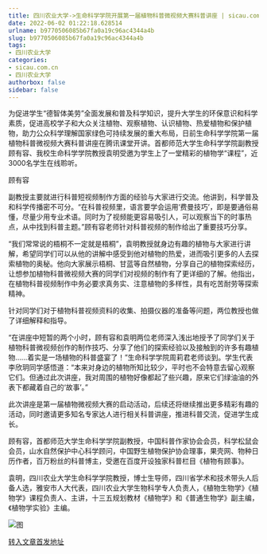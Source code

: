 ```yaml
---
title: 四川农业大学->生命科学学院开展第一届植物科普微视频大赛科普讲座 | sicau.com.cn
date: 2022-06-02 01:22:18.628514
urlname: b9770506085b67fa0a19c96ac4344a4b
slug: b9770506085b67fa0a19c96ac4344a4b
tags: 
- 四川农业大学
categories:
- sicau.com.cn
- 四川农业大学
authorbox: false
sidebar: false
---
```

为促进学生“德智体美劳”全面发展和普及科学知识，提升大学生的环保意识和科学素质，促进高校学子和大众关注植物、观察植物、认识植物、热爱植物和保护植物，助力公众科学理解国家绿色可持续发展的重大布局，日前生命科学学院第一届植物科普微视频大赛科普讲座在腾讯课堂开讲。首都师范大学生命科学学院副教授顾有容、我校生命科学学院教授袁明受邀为学生上了一堂精彩的植物学“课程”，近3000名学生在线聆听。  

顾有容
<!--more-->
副教授主要就进行科普短视频制作方面的经验与大家进行交流。他讲到，科学普及和科学传播密不可分。“在科普视频里，语言要学会运用‘费曼技巧’，即是要通俗易懂，尽量少用专业术语。同时为了视频能更容易吸引人，可以观察当下的时事热点，从中找到科普主题。”顾有容老师针对科普视频的制作给出了重要技巧分享。

“我们常常说的梧桐不一定就是梧桐”，袁明教授就身边有趣的植物与大家进行讲解，希望同学们可以从他的讲解中感受到他对植物的热爱，进而吸引更多的人去探索植物的奥秘。他向大家展示梧桐、甘蓝等自然植物，分享自己的植物探索经历，让想参加植物科普微视频大赛的同学们对视频的制作有了更详细的了解。他指出，在植物科普视频制作中务必要求真务实、注意植物的多样性，具有吃苦耐劳等探索精神。

针对同学们对于植物科普视频资料的收集、拍摄仪器的准备等问题，两位教授也做了详细解释和指导。

“在讲座中短暂的两个小时，顾有容和袁明两位老师深入浅出地授予了同学们关于植物科普微视频创作的制作技巧、分享了他们的探索经验以及接触到的许多有趣植物……着实是一场植物的科普盛宴了！”生命科学学院周莉君老师谈到。学生代表李欣玥同学感悟道：“本来对身边的植物所知比较少，平时也不会特意去留心观察它们。但通过此次讲座，我对周围的植物好像都起了些兴趣，原来它们绿油油的外表下都藏着自己的‘故事’。”

此次讲座是第一届植物微视频大赛的启动活动，后续还将继续推出更多精彩有趣的活动，同时邀请更多知名专家达人进行相关科普讲座，推进科普交流，促进学生成长。

顾有容，首都师范大学生命科学学院副教授，中国科普作家协会会员，科学松鼠会会员，山水自然保护中心科学顾问，中国野生植物保护协会理事，果壳网、物种日历作者，百万粉丝的科普博主，受邀在百度开设独家科普栏目《植物有顾事》。

袁明，四川农业大学生命科学学院教授，博士生导师，四川省学术和技术带头人后备人选，雅安市人大代表，四川农业大学生物科学专人负责人，《植物生物学》《植物学》课程负责人、主讲，十三五规划教材《植物学》和《普通生物学》副主编，《植物学实验》主编。

![图](https://news.sicau.edu.cn/__local/3/4A/FB/986AAB1CE56E0D7768105164586_6E610DD9_D4E4C.png)

[转入文章首发地址](https://news.sicau.edu.cn/info/1078/68088.htm)